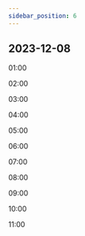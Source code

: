 ```yaml
---
sidebar_position: 6
---
```


## 2023-12-08

01:00

02:00

03:00

04:00

05:00

06:00

07:00

08:00

09:00

10:00

11:00
